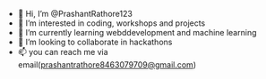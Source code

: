 - 👋 Hi, I’m @PrashantRathore123
- 👀 I’m interested in coding, workshops and projects
- 🌱 I’m currently learning webddevelopment and machine learning
- 💞️ I’m looking to collaborate in hackathons
- 📫 you can reach me via email(prashantrathore8463079709@gmail.com)

<!---
PrashantRathore123/PrashantRathore123 is a ✨ special ✨ repository because its `README.md` (this file) appears on your GitHub profile.
You can click the Preview link to take a look at your changes.
--->
